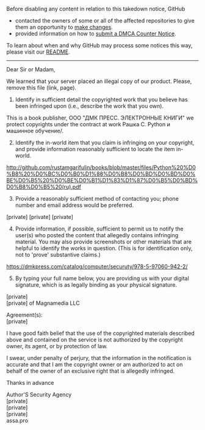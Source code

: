 Before disabling any content in relation to this takedown notice, GitHub
- contacted the owners of some or all of the affected repositories to give them an opportunity to [make changes](https://docs.github.com/en/github/site-policy/dmca-takedown-policy#a-how-does-this-actually-work).
- provided information on how to [submit a DMCA Counter Notice](https://docs.github.com/en/articles/guide-to-submitting-a-dmca-counter-notice).

To learn about when and why GitHub may process some notices this way, please visit our [README](https://github.com/github/dmca/blob/master/README.md#anatomy-of-a-takedown-notice).

---

Dear Sir or Madam,

We learned that your server placed an illegal copy of our product.
Please, remove this file (link, page).


1. Identify in sufficient detail the copyrighted work that you believe has been infringed upon (i.e., describe the work that you own).

This is a book publisher, ООО "ДМК ПРЕСС. ЭЛЕКТРОННЫЕ КНИГИ" we protect copyrights under the contract at work Рашка С. Python и машинное обучение/.

2. Identify the in-world item that you claim is infringing on your copyright, and provide information reasonably sufficient to locate the item in-world.

http://github.com/rustamgarifulin/books/blob/master/files/Python%20%D0%B8%20%D0%BC%D0%B0%D1%88%D0%B8%D0%BD%D0%BD%D0%BE%D0%B5%20%D0%BE%D0%B1%D1%83%D1%87%D0%B5%D0%BD%D0%B8%D0%B5%20(ru).pdf

3. Provide a reasonably sufficient method of contacting you; phone number and email address would be preferred.

[private] [private] [private]

4. Provide information, if possible, sufficient to permit us to notify the user(s) who posted the content that allegedly contains infringing material. You may also provide screenshots or other materials that are helpful to identify the works in question. (This is for identification only, not to 'prove' substantive claims.)

https://dmkpress.com/catalog/computer/securuty/978-5-97060-942-2/

5. By typing your full name below, you are providing us with your digital signature, which is as legally binding as your physical signature.

[private]  
[private] of Magnamedia LLC

Agreement(s):  
[private]  

I have good faith belief that the use of the copyrighted materials described above and contained on the service is not authorized by the copyright owner, its agent, or by protection of law.

I swear, under penalty of perjury, that the information in the notification is accurate and that I am the copyright owner or am authorized to act on behalf of the owner of an exclusive right that is allegedly infringed.

Thanks in advance

Author'S Security Agency  
[private]  
[private]  
[private]  
assa.pro

